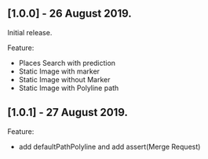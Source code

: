 ## [1.0.0] - 26 August 2019.

Initial release.

Feature:
- Places Search with prediction
- Static Image with marker
- Static Image without Marker
- Static Image with Polyline path

## [1.0.1] - 27 August 2019.

Feature:
- add defaultPathPolyline and add assert(Merge Request)